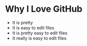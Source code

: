 # Why I Love GitHub

* It is pretty
* It is easy to edit files
* It is pretty easy to edit files
* It really is easy to edit files
